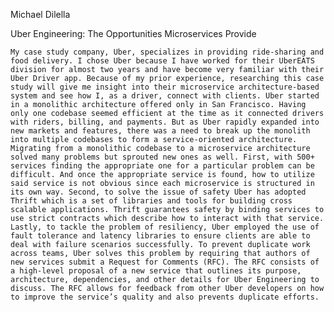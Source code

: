 Michael Dilella

Uber Engineering: The Opportunities Microservices Provide

	My case study company, Uber, specializes in providing ride-sharing and food delivery. I chose Uber because I have worked for their UberEATS division for almost two years and have become very familiar with their Uber Driver app. Because of my prior experience, researching this case study will give me insight into their microservice architecture-based system and see how I, as a driver, connect with clients. Uber started in a monolithic architecture offered only in San Francisco. Having only one codebase seemed efficient at the time as it connected drivers with riders, billing, and payments. But as Uber rapidly expanded into new markets and features, there was a need to break up the monolith into multiple codebases to form a service-oriented architecture. Migrating from a monolithic codebase to a microservice architecture solved many problems but sprouted new ones as well. First, with 500+ services finding the appropriate one for a particular problem can be difficult. And once the appropriate service is found, how to utilize said service is not obvious since each microservice is structured in its own way. Second, to solve the issue of safety Uber has adopted Thrift which is a set of libraries and tools for building cross scalable applications. Thrift guarantees safety by binding services to use strict contracts which describe how to interact with that service. Lastly, to tackle the problem of resiliency, Uber employed the use of fault tolerance and latency libraries to ensure clients are able to deal with failure scenarios successfully. To prevent duplicate work across teams, Uber solves this problem by requiring that authors of new services submit a Request for Comments (RFC). The RFC consists of a high-level proposal of a new service that outlines its purpose, architecture, dependencies, and other details for Uber Engineering to discuss. The RFC allows for feedback from other Uber developers on how to improve the service’s quality and also prevents duplicate efforts.

